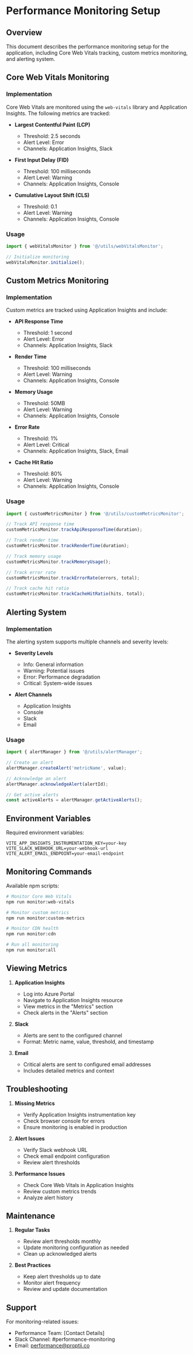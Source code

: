 # Performance Monitoring Setup

## Overview
This document describes the performance monitoring setup for the application, including Core Web Vitals tracking, custom metrics monitoring, and alerting system.

## Core Web Vitals Monitoring

### Implementation
Core Web Vitals are monitored using the `web-vitals` library and Application Insights. The following metrics are tracked:

- **Largest Contentful Paint (LCP)**
  - Threshold: 2.5 seconds
  - Alert Level: Error
  - Channels: Application Insights, Slack

- **First Input Delay (FID)**
  - Threshold: 100 milliseconds
  - Alert Level: Warning
  - Channels: Application Insights, Console

- **Cumulative Layout Shift (CLS)**
  - Threshold: 0.1
  - Alert Level: Warning
  - Channels: Application Insights, Console

### Usage
```typescript
import { webVitalsMonitor } from '@/utils/webVitalsMonitor';

// Initialize monitoring
webVitalsMonitor.initialize();
```

## Custom Metrics Monitoring

### Implementation
Custom metrics are tracked using Application Insights and include:

- **API Response Time**
  - Threshold: 1 second
  - Alert Level: Error
  - Channels: Application Insights, Slack

- **Render Time**
  - Threshold: 100 milliseconds
  - Alert Level: Warning
  - Channels: Application Insights, Console

- **Memory Usage**
  - Threshold: 50MB
  - Alert Level: Warning
  - Channels: Application Insights, Console

- **Error Rate**
  - Threshold: 1%
  - Alert Level: Critical
  - Channels: Application Insights, Slack, Email

- **Cache Hit Ratio**
  - Threshold: 80%
  - Alert Level: Warning
  - Channels: Application Insights, Console

### Usage
```typescript
import { customMetricsMonitor } from '@/utils/customMetricsMonitor';

// Track API response time
customMetricsMonitor.trackApiResponseTime(duration);

// Track render time
customMetricsMonitor.trackRenderTime(duration);

// Track memory usage
customMetricsMonitor.trackMemoryUsage();

// Track error rate
customMetricsMonitor.trackErrorRate(errors, total);

// Track cache hit ratio
customMetricsMonitor.trackCacheHitRatio(hits, total);
```

## Alerting System

### Implementation
The alerting system supports multiple channels and severity levels:

- **Severity Levels**
  - Info: General information
  - Warning: Potential issues
  - Error: Performance degradation
  - Critical: System-wide issues

- **Alert Channels**
  - Application Insights
  - Console
  - Slack
  - Email

### Usage
```typescript
import { alertManager } from '@/utils/alertManager';

// Create an alert
alertManager.createAlert('metricName', value);

// Acknowledge an alert
alertManager.acknowledgeAlert(alertId);

// Get active alerts
const activeAlerts = alertManager.getActiveAlerts();
```

## Environment Variables

Required environment variables:

```env
VITE_APP_INSIGHTS_INSTRUMENTATION_KEY=your-key
VITE_SLACK_WEBHOOK_URL=your-webhook-url
VITE_ALERT_EMAIL_ENDPOINT=your-email-endpoint
```

## Monitoring Commands

Available npm scripts:

```bash
# Monitor Core Web Vitals
npm run monitor:web-vitals

# Monitor custom metrics
npm run monitor:custom-metrics

# Monitor CDN health
npm run monitor:cdn

# Run all monitoring
npm run monitor:all
```

## Viewing Metrics

1. **Application Insights**
   - Log into Azure Portal
   - Navigate to Application Insights resource
   - View metrics in the "Metrics" section
   - Check alerts in the "Alerts" section

2. **Slack**
   - Alerts are sent to the configured channel
   - Format: Metric name, value, threshold, and timestamp

3. **Email**
   - Critical alerts are sent to configured email addresses
   - Includes detailed metrics and context

## Troubleshooting

1. **Missing Metrics**
   - Verify Application Insights instrumentation key
   - Check browser console for errors
   - Ensure monitoring is enabled in production

2. **Alert Issues**
   - Verify Slack webhook URL
   - Check email endpoint configuration
   - Review alert thresholds

3. **Performance Issues**
   - Check Core Web Vitals in Application Insights
   - Review custom metrics trends
   - Analyze alert history

## Maintenance

1. **Regular Tasks**
   - Review alert thresholds monthly
   - Update monitoring configuration as needed
   - Clean up acknowledged alerts

2. **Best Practices**
   - Keep alert thresholds up to date
   - Monitor alert frequency
   - Review and update documentation

## Support

For monitoring-related issues:
- Performance Team: [Contact Details]
- Slack Channel: #performance-monitoring
- Email: performance@proptii.co 
